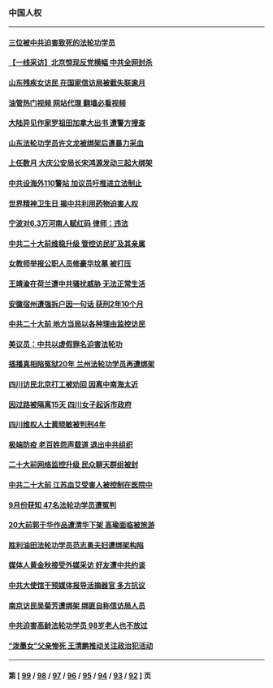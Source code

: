 ### 中国人权
---
#### [三位被中共迫害致死的法轮功学员](../../pages/ncid278/n13843974.md?10141245) 
#### [【一线采访】北京惊现反党横幅 中共全网封杀](../../pages/ncid278/n13844506.md?10141245) 
#### [山东残疾女访民 在国家信访局被截失联逾月](../../pages/ncid278/n13844642.md?10141245) 
#### [油管热门视频 网站代理 翻墙必看视频](http://209.222.30.114:81/youtube.html?10141245)
#### [大陆异见作家罗祖田加拿大出书 遭警方搜查](../../pages/ncid278/n13843709.md?10141245) 
#### [山东法轮功学员许文龙被绑架后遭暴力采血](../../pages/ncid278/n13842524.md?10141245) 
#### [上任数月 大庆公安局长宋鸿源发动三起大绑架](../../pages/ncid278/n13841775.md?10141245) 
#### [中共设海外110警站 加议员吁推进立法制止](../../pages/ncid278/n13843260.md?10141245) 
#### [世界精神卫生日 揭中共利用药物迫害人权](../../pages/ncid278/n13843019.md?10141245) 
#### [宁波对6.3万河南人赋红码 律师：违法](../../pages/ncid278/n13842291.md?10141245) 
#### [中共二十大前维稳升级 管控访民扩及其亲属](../../pages/ncid278/n13842240.md?10141245) 
#### [女教师举报公职人员修豪华坟墓 被打压](../../pages/ncid278/n13841765.md?10141245) 
#### [王靖渝在荷兰遭中共骚扰威胁 无法正常生活](../../pages/ncid278/n13841496.md?10141245) 
#### [安徽宿州遭强拆户因一句话 获刑2年10个月](../../pages/ncid278/n13841475.md?10141245) 
#### [中共二十大前 地方当局以各种理由监控访民](../../pages/ncid278/n13841281.md?10141245) 
#### [美议员：中共以虚假罪名迫害法轮功](../../pages/ncid278/n13841083.md?10141245) 
#### [插播真相陷冤狱20年 兰州法轮功学员再遭绑架](../../pages/ncid278/n13840946.md?10141245) 
#### [四川访民北京打工被劝回 因离中南海太近](../../pages/ncid278/n13841006.md?10141245) 
#### [因过路被隔离15天 四川女子起诉市政府](../../pages/ncid278/n13840759.md?10141245) 
#### [四川维权人士黄晓敏被判刑4年](../../pages/ncid278/n13840478.md?10141245) 
#### [极端防疫 老百姓怨声载道 退出中共组织](../../pages/ncid278/n13840058.md?10141245) 
#### [二十大前网络监控升级 民众聊天群组被封](../../pages/ncid278/n13840014.md?10141245) 
#### [中共二十大前 江苏血艾受害人被控制在医院中](../../pages/ncid278/n13839901.md?10141245) 
#### [9月份获知 47名法轮功学员遭冤判](../../pages/ncid278/n13839495.md?10141245) 
#### [20大前郭于华作品遭清华下架 高瑜面临被旅游](../../pages/ncid278/n13839338.md?10141245) 
#### [胜利油田法轮功学员范志勇夫妇遭绑架构陷](../../pages/ncid278/n13838044.md?10141245) 
#### [媒体人黄金秋接受外媒采访 好友遭中共约谈](../../pages/ncid278/n13838646.md?10141245) 
#### [中共大使馆干预媒体报导活摘器官 多方抗议](../../pages/ncid278/n13838214.md?10141245) 
#### [南京访民吴菊芳遭绑架 绑匪自称信访局人员](../../pages/ncid278/n13837827.md?10141245) 
#### [中共迫害高龄法轮功学员 98岁老人也不放过](../../pages/ncid278/n13836765.md?10141245) 
#### [“泼墨女”父亲惨死 王清鹏推动关注政治犯活动](../../pages/ncid278/n13837018.md?10141245) 

---
#### 第 [ [99](./99.md?10141245) / [98](./98.md?10141245) / [97](./97.md?10141245) / [96](./96.md?10141245) / [95](./95.md?10141245) / [94](./94.md?10141245) / [93](./93.md?10141245) / [92](./92.md?10141245) ] 页
